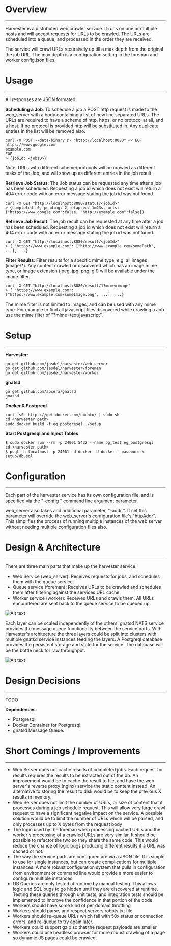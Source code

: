 # Overview #
------------
Harvester is a distributed web crawler service. It runs on one or multiple hosts and will
accept requests for URLs to be crawled. The URLs are scheduled into a queue, and processed
in the order they are received.

The service will crawl URLs recursively up till a max depth from the original the job URL. The max depth is a configuration setting in the foreman and worker config.json files.

# Usage #
---------
All responses are JSON formated.

**Scheduling a Job**:
To schedule a job a POST http request is made to the web_server with a body containing a list of new line separated URLs. The URLs are required to have a scheme of http, https, or no protocol at all, and a host. If no protocol is provided http will be substituted in. Any duplicate entries in the list will be removed also.
```
curl -X POST --data-binary @- "http://localhost:8080" << EOF
https://www.google.com
example.com
EOF
> {jobId: <jobID>}
```
Note: URLs with different scheme/protocols will be crawled as different tasks of the Job, and will show up as different entries in the job result.

**Retrieve Job Status**:
The Job status can be requested any time after a job has been scheduled. Requesting a job id which does not exist will return a 404 error code with an error message stating the job id was not found.
```
curl -X GET "http://localhost:8080/status/<jobId>" 
> {completed: 0, pending: 2, elapsed: 1m23s, urls:{"https://www.google.com":false, "http://example.com":false})
```

**Retrieve Job Result**:
The job result can be requested at any time after a job has been scheduled. Requesting a job id which does not exist will return a 404 error code with an error message stating the job id was not found.
```
curl -X GET "http://localhost:8080/result/<jobId>"
> { "https://www.example.com": ["http://www.example.com/somePath", ...], ...} 
```

**Filter Results**:
Filter results for a specific mime type, e.g. all images (image/*). Any content crawled or discovered which has an image mime type, or image extension (jpeg, jpg, png, gif) will be available under the image filter.
```
curl -X GET "http://localhost:8080/result/1?mime=image"
> { "https://www.example.com": ["https://www.example.com/someImage.png", ...], ...} 
```
The mime filter is not limited to images, and can be used with any mime type. For example to find all javascript files discovered while crawling a Job use the mime filter of "?mime=text/javascript". 

# Setup #
---------
**Harvester**:
```
go get github.com/jasdel/harvester/web_server
go get github.com/jasdel/harvester/foreman
go get github.com/jasdel/harvester/worker
```
**gnatsd**:
```
go get github.com/apcera/gnatsd
gnatsd
```
**Docker & Postgreql**
```
curl -sSL https://get.docker.com/ubuntu/ | sudo sh
cd <harvester path>
sudo docker build -t eg_postgresql ./setup
```
**Start Postgresql and Inject Tables**
```
$ sudo docker run --rm -p 24001:5432 --name pg_test eg_postgresql
cd <harvester path>
$ psql -h localhost -p 24001 -d docker -U docker --password < setup/db.sql
```

# Configuration #
-----------------
Each part of the harvester service has its own configuration file, and is specified via the "-config <filename>" command line argument parameter.

web_server also takes and additional parameter, "-addr <bind addr>". If set this parameter will override the web_server's configuration file's "httpAddr". This simplifies the process of running multiple instances of the web server without needing multiple configuration files also.

# Design & Architecture #
-------------------------
There are three main parts that make up the harvester service.
- Web Service (web_server): Receives requests for jobs, and schedules them with the queue service.
- Queue service (foreman): Receives URLs to be crawled and schedules them after filtering against the services URL cache.
- Worker service (worker): Receives URLs and crawls them. All URLs encountered are sent back to the queue service to be queued up.

![Alt text](https://rawgit.com/jasdel/harvester/master/images/HarvesterHighLevel.svg "High level architecture")

Each layer can be scaled independently of the others. gnatsd NATS service provides the message queue functionality between the service parts. With Harvester's architecture the three layers could be split into clusters with multiple gnatsd service instances feeding the layers. A Postgreql database provides the persistent storage and state for the service. The database will be the bottle neck for raw throughput.

![Alt text](https://rawgit.com/jasdel/harvester/master/images/HarvesterDB.svg "Database table architecture")

# Design Decisions #
--------------------

TODO

**Dependences**:
- Postgresql: 
- Docker Container for Postgresql:
- gnatsd Message Queue: 

# Short Comings / Improvements #
-------------------------------
- Web Server does not cache results of completed jobs. Each request for results requires the results to be extracted out of the db. An improvement would be to cache the result to file, and have the web server's reverse proxy (nginx) service the static content instead. An alternative to storing the result to disk would be to keep the previous X results in memory.
- Web Server does not limit the number of URLs, or size of content that it processes during a job schedule request. This will allow very large crawl request to have a significant negative impact on the service. A possible solution would be to limit the number of URLs which will be parsed, and only processes up to X bytes from the request body
- The logic used by the foreman when processing cached URLs and the worker's processing of a crawled URLs are very similar. It should be possible to refactor the two so they share the same code. This would reduce the chance of logic bugs producing different results if a URL was cached or not.
- The way the service parts are configured are via a JSON file. It is simple to use for single instances, but can create complications for multiple instances. A more robust configuration system that pulls in configuration from environment or command line would provide a more easier to configure multiple instances.
- DB Queries are only tested at runtime by manual testing. This allows logic and SQL bugs to go hidden until they are discovered at runtime. Testing these queries through unit tests, and integration tests should be implemented to improve the confidence in that portion of the code.
- Workers should have some kind of per domain throttling
- Workers should parse, and respect servers robots.txt file
- Workers should re-queue URLs which fail with 50x status or connection errors, and re-queue to try again later.
- Workers could support gzip so that the request payloads are smaller
- Workers could use headless browser for more robust crawling of a page so dynamic JS pages could be crawled.
